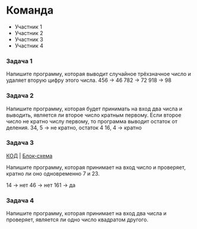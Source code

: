 # Команда
- Участник 1
- Участник 2
- Участник 3
- Участник 4

### Задача 1
Напишите программу, которая выводит случайное трёхзначное число и удаляет вторую цифру этого числа.
456 -> 46
782 -> 72
918 -> 98

### Задача 2
Напишите программу, которая будет принимать на вход два числа и выводить, является ли второе число кратным первому. Если второе число не кратно числу первому, то программа выводит остаток от деления.
34, 5 -> не кратно, остаток 4
16, 4  -> кратно

### Задача 3

[КОД](Ex003/Program.cs) | [Блок-схема](Ex003/diagram.drawio.png)

Напишите программу, которая принимает на вход число и проверяет, кратно ли оно одновременно 7 и 23.

14  ->  нет
46  ->  нет
161 ->  да



### Задача 4
Напишите программу, которая принимает на вход два числа и проверяет, является ли одно число квадратом другого. 